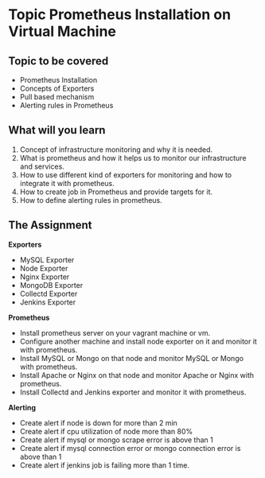 # Topic Prometheus Installation on Virtual Machine

## Topic to be covered
- Prometheus Installation
- Concepts of Exporters
- Pull based mechanism
- Alerting rules in Prometheus

## What will you learn
1. Concept of infrastructure monitoring and why it is needed.
2. What is prometheus and how it helps us to monitor our infrastructure and services.
3. How to use different kind of exporters for monitoring and how to integrate it with prometheus.
4. How to create job in Prometheus and provide targets for it.
5. How to define alerting rules in prometheus.

## The Assignment
**Exporters**
- MySQL Exporter
- Node Exporter
- Nginx Exporter
- MongoDB Exporter
- Collectd Exporter
- Jenkins Exporter

**Prometheus**
- Install prometheus server on your vagrant machine or vm.
- Configure another machine and install node exporter on it and monitor it with prometheus.
- Install MySQL or Mongo on that node and monitor MySQL or Mongo with prometheus.
- Install Apache or Nginx on that node and monitor Apache or Nginx with prometheus.
- Install Collectd and Jenkins exporter and monitor it with prometheus.

**Alerting**
- Create alert if node is down for more than 2 min
- Create alert if cpu utilization of node more than 80%
- Create alert if mysql or mongo scrape error is above than 1
- Create alert if mysql connection error or mongo connection error is above than 1
- Create alert if jenkins job is failing more than 1 time.